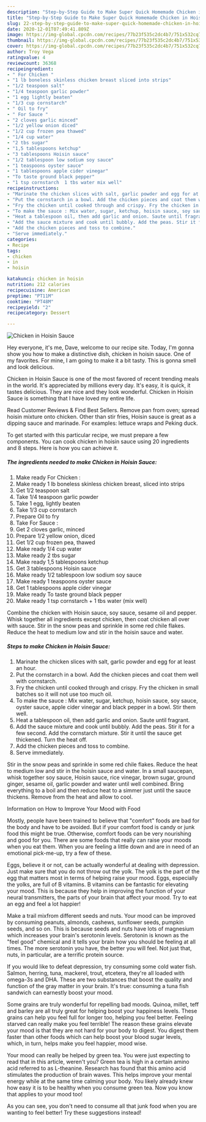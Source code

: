 ```yaml
---
description: "Step-by-Step Guide to Make Super Quick Homemade Chicken in Hoisin Sauce"
title: "Step-by-Step Guide to Make Super Quick Homemade Chicken in Hoisin Sauce"
slug: 22-step-by-step-guide-to-make-super-quick-homemade-chicken-in-hoisin-sauce
date: 2020-12-01T07:49:41.809Z
image: https://img-global.cpcdn.com/recipes/77b23f535c2dc4b7/751x532cq70/chicken-in-hoisin-sauce-recipe-main-photo.jpg
thumbnail: https://img-global.cpcdn.com/recipes/77b23f535c2dc4b7/751x532cq70/chicken-in-hoisin-sauce-recipe-main-photo.jpg
cover: https://img-global.cpcdn.com/recipes/77b23f535c2dc4b7/751x532cq70/chicken-in-hoisin-sauce-recipe-main-photo.jpg
author: Troy Vega
ratingvalue: 4
reviewcount: 36368
recipeingredient:
- " For Chicken "
- "1 lb boneless skinless chicken breast sliced into strips"
- "1/2 teaspoon salt"
- "1/4 teaspoon garlic powder"
- "1 egg lightly beaten"
- "1/3 cup cornstarch"
- " Oil to fry"
- " For Sauce "
- "2 cloves garlic minced"
- "1/2 yellow onion diced"
- "1/2 cup frozen pea thawed"
- "1/4 cup water"
- "2 tbs sugar"
- "1,5 tablespoons ketchup"
- "3 tablespoons Hoisin sauce"
- "1/2 tablespoon low sodium soy sauce"
- "1 teaspoons oyster sauce"
- "1 tablespoons apple cider vinegar"
- "To taste ground black pepper"
- "1 tsp cornstarch  1 tbs water mix well"
recipeinstructions:
- "Marinate the chicken slices with salt, garlic powder and egg for at least an hour."
- "Put the cornstarch in a bowl. Add the chicken pieces and coat them well with cornstarch."
- "Fry the chicken until cooked through and crispy. Fry the chicken in small batches so it will not use too much oil."
- "To make the sauce : Mix water, sugar, ketchup, hoisin sauce, soy sauce, oyster sauce, apple cider vinegar and black pepper in a bowl. Stir them well."
- "Heat a tablespoon oil, then add garlic and onion. Saute until fragrant."
- "Add the sauce mixture and cook until bubbly. Add the peas. Stir it for a few second. Add the cornstarch mixture. Stir it until the sauce get thickened. Turn the heat off."
- "Add the chicken pieces and toss to combine."
- "Serve immediately."
categories:
- Recipe
tags:
- chicken
- in
- hoisin

katakunci: chicken in hoisin 
nutrition: 212 calories
recipecuisine: American
preptime: "PT11M"
cooktime: "PT48M"
recipeyield: "2"
recipecategory: Dessert

---
```



![Chicken in Hoisin Sauce](https://img-global.cpcdn.com/recipes/77b23f535c2dc4b7/751x532cq70/chicken-in-hoisin-sauce-recipe-main-photo.jpg)

Hey everyone, it's me, Dave, welcome to our recipe site. Today, I'm gonna show you how to make a distinctive dish, chicken in hoisin sauce. One of my favorites. For mine, I am going to make it a bit tasty. This is gonna smell and look delicious.

Chicken in Hoisin Sauce is one of the most favored of recent trending meals in the world. It's appreciated by millions every day. It's easy, it is quick, it tastes delicious. They are nice and they look wonderful. Chicken in Hoisin Sauce is something that I have loved my entire life.

Read Customer Reviews &amp; Find Best Sellers. Remove pan from oven; spread hoisin mixture onto chicken. Other than stir fries, Hoisin sauce is great as a dipping sauce and marinade. For examples: lettuce wraps and Peking duck.


To get started with this particular recipe, we must prepare a few components. You can cook chicken in hoisin sauce using 20 ingredients and 8 steps. Here is how you can achieve it.

<!--inarticleads1-->

##### The ingredients needed to make Chicken in Hoisin Sauce:

1. Make ready  For Chicken :
1. Make ready 1 lb boneless skinless chicken breast, sliced into strips
1. Get 1/2 teaspoon salt
1. Take 1/4 teaspoon garlic powder
1. Take 1 egg, lightly beaten
1. Take 1/3 cup cornstarch
1. Prepare  Oil to fry
1. Take  For Sauce :
1. Get 2 cloves garlic, minced
1. Prepare 1/2 yellow onion, diced
1. Get 1/2 cup frozen pea, thawed
1. Make ready 1/4 cup water
1. Make ready 2 tbs sugar
1. Make ready 1,5 tablespoons ketchup
1. Get 3 tablespoons Hoisin sauce
1. Make ready 1/2 tablespoon low sodium soy sauce
1. Make ready 1 teaspoons oyster sauce
1. Get 1 tablespoons apple cider vinegar
1. Make ready To taste ground black pepper
1. Make ready 1 tsp cornstarch + 1 tbs water (mix well)


Combine the chicken with Hoisin sauce, soy sauce, sesame oil and pepper. Whisk together all ingredients except chicken, then coat chicken all over with sauce. Stir in the snow peas and sprinkle in some red chile flakes. Reduce the heat to medium low and stir in the hoisin sauce and water. 

<!--inarticleads2-->

##### Steps to make Chicken in Hoisin Sauce:

1. Marinate the chicken slices with salt, garlic powder and egg for at least an hour.
1. Put the cornstarch in a bowl. Add the chicken pieces and coat them well with cornstarch.
1. Fry the chicken until cooked through and crispy. Fry the chicken in small batches so it will not use too much oil.
1. To make the sauce : Mix water, sugar, ketchup, hoisin sauce, soy sauce, oyster sauce, apple cider vinegar and black pepper in a bowl. Stir them well.
1. Heat a tablespoon oil, then add garlic and onion. Saute until fragrant.
1. Add the sauce mixture and cook until bubbly. Add the peas. Stir it for a few second. Add the cornstarch mixture. Stir it until the sauce get thickened. Turn the heat off.
1. Add the chicken pieces and toss to combine.
1. Serve immediately.


Stir in the snow peas and sprinkle in some red chile flakes. Reduce the heat to medium low and stir in the hoisin sauce and water. In a small saucepan, whisk together soy sauce, Hoisin sauce, rice vinegar, brown sugar, ground ginger, sesame oil, garlic powder and water until well combined. Bring everything to a boil and then reduce heat to a simmer just until the sauce thickens. Remove from the heat and allow to cool. 

Information on How to Improve Your Mood with Food


Mostly, people have been trained to believe that "comfort" foods are bad for the body and have to be avoided. But if your comfort food is candy or junk food this might be true. Otherwise, comfort foods can be very nourishing and good for you. There are some foods that really can raise your moods when you eat them. When you are feeling a little down and are in need of an emotional pick-me-up, try a few of these.

Eggs, believe it or not, can be actually wonderful at dealing with depression. Just make sure that you do not throw out the yolk. The yolk is the part of the egg that matters most in terms of helping raise your mood. Eggs, especially the yolks, are full of B vitamins. B vitamins can be fantastic for elevating your mood. This is because they help in improving the function of your neural transmitters, the parts of your brain that affect your mood. Try to eat an egg and feel a lot happier!

Make a trail mixfrom different seeds and nuts. Your mood can be improved by consuming peanuts, almonds, cashews, sunflower seeds, pumpkin seeds, and so on. This is because seeds and nuts have lots of magnesium which increases your brain's serotonin levels. Serotonin is known as the "feel good" chemical and it tells your brain how you should be feeling at all times. The more serotonin you have, the better you will feel. Not just that, nuts, in particular, are a terrific protein source.

If you would like to defeat depression, try consuming some cold water fish. Salmon, herring, tuna, mackerel, trout, etcetera, they're all loaded with omega-3s and DHA. These are two substances that boost the quality and function of the gray matter in your brain. It's true: consuming a tuna fish sandwich can earnestly boost your mood. 

Some grains are truly wonderful for repelling bad moods. Quinoa, millet, teff and barley are all truly great for helping boost your happiness levels. These grains can help you feel full for longer too, helping you feel better. Feeling starved can really make you feel terrible! The reason these grains elevate your mood is that they are not hard for your body to digest. You digest them faster than other foods which can help boost your blood sugar levels, which, in turn, helps make you feel happier, mood wise.

Your mood can really be helped by green tea. You were just expecting to read that in this article, weren't you? Green tea is high in a certain amino acid referred to as L-theanine. Research has found that this amino acid stimulates the production of brain waves. This helps improve your mental energy while at the same time calming your body. You likely already knew how easy it is to be healthy when you consume green tea. Now you know that applies to your mood too!

As you can see, you don't need to consume all that junk food when you are wanting to feel better! Try  these suggestions  instead!

